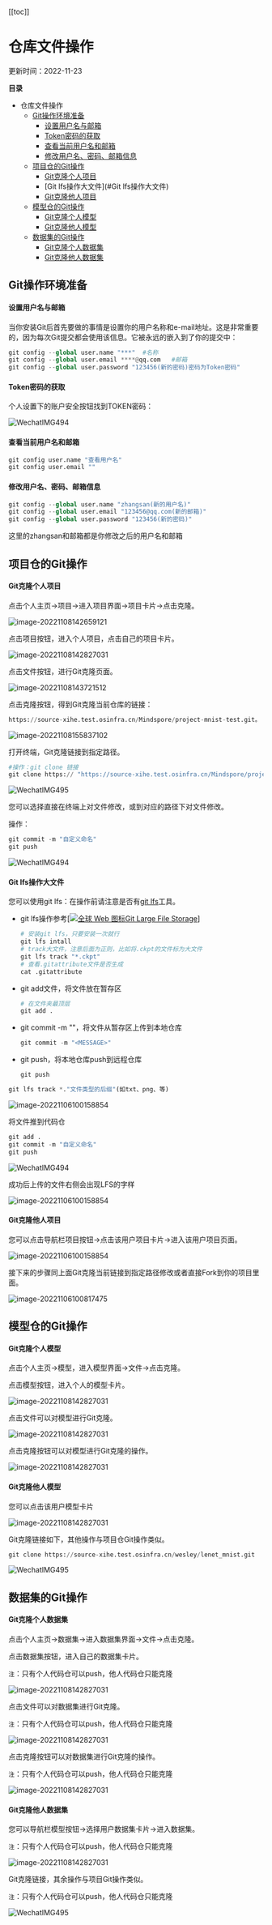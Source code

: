 [[toc]]

# 仓库文件操作

更新时间：2022-11-23

 **目录**

- 仓库文件操作
  - [Git操作环境准备](#Git操作环境准备)
    - [设置用户名与邮箱](#设置用户名与邮箱)
    - [Token密码的获取](#Token密码的获取)
    - [查看当前用户名和邮箱](#查看当前用户名和邮箱)
    - [修改用户名、密码、邮箱信息](#修改用户名、密码、邮箱信息)
  - [项目仓的Git操作](#项目仓的Git操作)
    - [Git克隆个人项目](#Git克隆个人项目)
    - [Git lfs操作大文件](#Git lfs操作大文件)
    - [Git克隆他人项目](#Git克隆他人项目)
  - [模型仓的Git操作](#模型仓的Git操作)
    - [Git克隆个人模型](#Git克隆个人模型)
    - [Git克隆他人模型](#Git克隆他人模型)
  - [数据集的Git操作](#数据集的Git操作)
    - [Git克隆个人数据集](#Git克隆个人数据集)
    - [Git克隆他人数据集](#Git克隆他人数据集)

## Git操作环境准备

#### 设置用户名与邮箱

当你安装Git后首先要做的事情是设置你的用户名称和e-mail地址。这是非常重要的，因为每次Git提交都会使用该信息。它被永远的嵌入到了你的提交中：

```python
git config --global user.name "***"  #名称
git config --global user.email ****@qq.com   #邮箱
git config --global user.password "123456(新的密码)密码为Token密码"
```

#### Token密码的获取

个人设置下的账户安全按钮找到TOKEN密码：

![WechatIMG494](https://obs-xihe-beijing4.obs.cn-north-4.myhuaweicloud.com/xihe-img/%E6%96%B0_%E4%B8%8B%E8%BD%BD%E3%80%81%E5%85%8B%E9%9A%86/WechatIMG693.png)

#### 查看当前用户名和邮箱

```python
git config user.name "查看用户名"
git config user.email ""
```

#### 修改用户名、密码、邮箱信息

```python
git config --global user.name "zhangsan(新的用户名)"
git config --global user.email "123456@qq.com(新的邮箱)"
git config --global user.password "123456(新的密码)"
```

这里的zhangsan和邮箱都是你修改之后的用户名和邮箱

## 项目仓的Git操作

#### Git克隆个人项目

点击个人主页->项目->进入项目界面->项目卡片->点击克隆。

![image-20221108142659121](https://obs-xihe-beijing4.obs.cn-north-4.myhuaweicloud.com/xihe-img/%E6%96%B0_%E4%B8%8B%E8%BD%BD%E3%80%81%E5%85%8B%E9%9A%86/WechatIMG629.jpeg)

点击项目按钮，进入个人项目，点击自己的项目卡片。

![image-20221108142827031](https://obs-xihe-beijing4.obs.cn-north-4.myhuaweicloud.com/xihe-img/%E6%96%B0_%E4%B8%8B%E8%BD%BD%E3%80%81%E5%85%8B%E9%9A%86/6441668149857_.pic.jpg)

点击文件按钮，进行Git克隆页面。

![image-20221108143721512](https://obs-xihe-beijing4.obs.cn-north-4.myhuaweicloud.com/xihe-img/%E6%96%B0_%E4%B8%8B%E8%BD%BD%E3%80%81%E5%85%8B%E9%9A%86/6451668150854_.pic.jpg)

点击克隆按钮，得到Git克隆当前仓库的链接：

```python
https://source-xihe.test.osinfra.cn/Mindspore/project-mnist-test.git。
```

![image-20221108155837102](https://obs-xihe-beijing4.obs.cn-north-4.myhuaweicloud.com/xihe-img/%E6%96%B0_%E4%B8%8B%E8%BD%BD%E3%80%81%E5%85%8B%E9%9A%86/6461668151043_.pic.jpg)

打开终端，Git克隆链接到指定路径。

```python
#操作：git clone 链接
git clone https:// "https://source-xihe.test.osinfra.cn/Mindspore/project-mnist-test.git。"
```

![WechatIMG495](https://obs-xihe-beijing4.obs.cn-north-4.myhuaweicloud.com/xihe-img/%E6%96%B0_%E4%B8%8B%E8%BD%BD%E3%80%81%E5%85%8B%E9%9A%86/WechatIMG630.png)

您可以选择直接在终端上对文件修改，或到对应的路径下对文件修改。

操作：

```python
git commit -m "自定义命名"
git push
```

![WechatIMG494](https://obs-xihe-beijing4.obs.cn-north-4.myhuaweicloud.com/xihe-img/%E6%96%B0_%E4%B8%8B%E8%BD%BD%E3%80%81%E5%85%8B%E9%9A%86/WechatIMG625.jpeg)

#### Git lfs操作大文件

您可以使用git lfs：在操作前请注意是否有[git lfs](https://www.jianshu.com/p/493b81544f80)工具。

- git lfs操作参考[[![全球 Web 图标](https://ts3.cn.mm.bing.net/th?id=ODLS.644a2101-4b8d-4161-a013-62f890a57b7e&w=16&h=16&o=6&pid=1.2)](https://gitee.com/link?target=https%3A%2F%2Fgit-lfs.github.com%2F)[Git Large File Storage](https://gitee.com/link?target=https%3A%2F%2Fgit-lfs.github.com%2F)]

  ```python
  # 安装git lfs，只要安装一次就行
  git lfs intall
  # track大文件，注意后面为正则，比如将.ckpt的文件标为大文件
  git lfs track "*.ckpt"
  # 查看.gitattribute文件是否生成
  cat .gitattribute
  ```

- git add文件，将文件放在暂存区

  ```python
  # 在文件夹最顶层
  git add .
  ```

- git commit -m ""，将文件从暂存区上传到本地仓库

  ```python
  git commit -m "<MESSAGE>"
  ```

- git push，将本地仓库push到远程仓库

  ```python
  git push
  ```

```python
git lfs track *."文件类型的后缀"(如txt、png、等)
```

![image-20221106100158854](https://obs-xihe-beijing4.obs.cn-north-4.myhuaweicloud.com/xihe-img/%E6%96%B0_%E4%B8%8B%E8%BD%BD%E3%80%81%E5%85%8B%E9%9A%86/7261668650008_.pic.jpg)

将文件推到代码仓

```python
git add .
git commit -m "自定义命名"
git push
```

![WechatIMG494](https://obs-xihe-beijing4.obs.cn-north-4.myhuaweicloud.com/xihe-img/%E6%96%B0_%E4%B8%8B%E8%BD%BD%E3%80%81%E5%85%8B%E9%9A%86/WechatIMG625.jpeg)

成功后上传的文件右侧会出现LFS的字样

![image-20221106100158854](https://obs-xihe-beijing4.obs.cn-north-4.myhuaweicloud.com/xihe-img/%E6%96%B0_%E4%B8%8B%E8%BD%BD%E3%80%81%E5%85%8B%E9%9A%86/7311668668381_.pic.jpg)

#### Git克隆他人项目

您可以点击导航栏项目按钮->点击该用户项目卡片->进入该用户项目页面。

![image-20221106100158854](https://obs-xihe-beijing4.obs.cn-north-4.myhuaweicloud.com/xihe-img/%E6%96%B0_%E4%B8%8B%E8%BD%BD%E3%80%81%E5%85%8B%E9%9A%86/WechatIMG633.png)

接下来的步骤同上面Git克隆当前链接到指定路径修改或者直接Fork到你的项目里面。

![image-20221106100817475](https://obs-xihe-beijing4.obs.cn-north-4.myhuaweicloud.com/xihe-img/%E6%96%B0_%E4%B8%8B%E8%BD%BD%E3%80%81%E5%85%8B%E9%9A%86/WechatIMG634.png)

## 模型仓的Git操作

#### Git克隆个人模型

点击个人主页->模型，进入模型界面->文件->点击克隆。

点击模型按钮，进入个人的模型卡片。

![image-20221108142827031](https://obs-xihe-beijing4.obs.cn-north-4.myhuaweicloud.com/xihe-img/%E6%96%B0_%E4%B8%8B%E8%BD%BD%E3%80%81%E5%85%8B%E9%9A%86/WechatIMG635.png)

点击文件可以对模型进行Git克隆。

![image-20221108142827031](https://obs-xihe-beijing4.obs.cn-north-4.myhuaweicloud.com/xihe-img/%E6%96%B0_%E4%B8%8B%E8%BD%BD%E3%80%81%E5%85%8B%E9%9A%86/WechatIMG636.png)

点击克隆按钮可以对模型进行Git克隆的操作。

![image-20221108142827031](https://obs-xihe-beijing4.obs.cn-north-4.myhuaweicloud.com/xihe-img/%E6%96%B0_%E4%B8%8B%E8%BD%BD%E3%80%81%E5%85%8B%E9%9A%86/WechatIMG637.png)

#### Git克隆他人模型

您可以点击该用户模型卡片

![image-20221108142827031](https://obs-xihe-beijing4.obs.cn-north-4.myhuaweicloud.com/xihe-img/%E6%96%B0_%E4%B8%8B%E8%BD%BD%E3%80%81%E5%85%8B%E9%9A%86/WechatIMG638.png)

Git克隆链接如下，其他操作与项目仓Git操作类似。

```python
git clone https://source-xihe.test.osinfra.cn/wesley/lenet_mnist.git
```

![WechatIMG495](https://obs-xihe-beijing4.obs.cn-north-4.myhuaweicloud.com/xihe-img/%E6%96%B0_%E4%B8%8B%E8%BD%BD%E3%80%81%E5%85%8B%E9%9A%86/WechatIMG637.png)

## 数据集的Git操作

#### Git克隆个人数据集

点击个人主页->数据集->进入数据集界面->文件->点击克隆。

点击数据集按钮，进入自己的数据集卡片。

`注`：只有个人代码仓可以push，他人代码仓只能克隆

![image-20221108142827031](https://obs-xihe-beijing4.obs.cn-north-4.myhuaweicloud.com/xihe-img/%E6%96%B0_%E4%B8%8B%E8%BD%BD%E3%80%81%E5%85%8B%E9%9A%86/WechatIMG639.png)

点击文件可以对数据集进行Git克隆。

`注`：只有个人代码仓可以push，他人代码仓只能克隆

![image-20221108142827031](https://obs-xihe-beijing4.obs.cn-north-4.myhuaweicloud.com/xihe-img/%E6%96%B0_%E4%B8%8B%E8%BD%BD%E3%80%81%E5%85%8B%E9%9A%86/WechatIMG640.png)

点击克隆按钮可以对数据集进行Git克隆的操作。

`注`：只有个人代码仓可以push，他人代码仓只能克隆

![image-20221108142827031](https://obs-xihe-beijing4.obs.cn-north-4.myhuaweicloud.com/xihe-img/%E6%96%B0_%E4%B8%8B%E8%BD%BD%E3%80%81%E5%85%8B%E9%9A%86/WechatIMG641.png)

#### Git克隆他人数据集

您可以导航栏模型按钮->选择用户数据集卡片->进入数据集。

`注`：只有个人代码仓可以push，他人代码仓只能克隆

![image-20221108142827031](https://obs-xihe-beijing4.obs.cn-north-4.myhuaweicloud.com/xihe-img/%E6%96%B0_%E4%B8%8B%E8%BD%BD%E3%80%81%E5%85%8B%E9%9A%86/WechatIMG638.png)

Git克隆链接，其余操作与项目Git操作类似。

`注`：只有个人代码仓可以push，他人代码仓只能克隆

![WechatIMG495](https://obs-xihe-beijing4.obs.cn-north-4.myhuaweicloud.com/xihe-img/%E6%96%B0_%E4%B8%8B%E8%BD%BD%E3%80%81%E5%85%8B%E9%9A%86/WechatIMG642.png)



